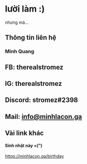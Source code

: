 # lười làm :)
  nhưng mà...
## Thông tin liên hệ
### **Minh Quang**
**FB:** therealstromez
-
**IG:** therealstromez
-
**Discord:** stromez#2398
-
**Mail:** info@minhlacon.ga
-
## Vài link khác
#### Sinh nhật này <(")
https://minhlacon.ga/birthday
